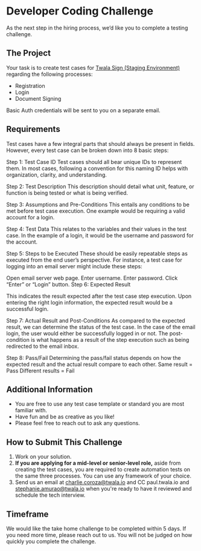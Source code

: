 # Developer Coding Challenge
As the next step in the hiring process, we’d like you to complete a testing challenge.

## The Project

Your task is to create test cases for [Twala Sign (Staging Environment)](https://sign-staging.twala.io) regarding the following processes:

* Registration
* Login
* Document Signing

Basic Auth credentials will be sent to you on a separate email.

## Requirements

Test cases have a few integral parts that should always be present in fields. However, every test case can be broken down into 8 basic steps:

Step 1: Test Case ID
Test cases should all bear unique IDs to represent them. In most cases, following a convention for this naming ID helps with organization, clarity, and understanding.

Step 2: Test Description
This description should detail what unit, feature, or function is being tested or what is being verified.

Step 3: Assumptions and Pre-Conditions
This entails any conditions to be met before test case execution. One example would be requiring a valid account for a login.

Step 4: Test Data
This relates to the variables and their values in the test case. In the example of a login, it would be the username and password for the account.

Step 5: Steps to be Executed
These should be easily repeatable steps as executed from the end user’s perspective. For instance, a test case for logging into an email server might include these steps:

Open email server web page.
Enter username.
Enter password.
Click “Enter” or “Login” button.
Step 6: Expected Result

This indicates the result expected after the test case step execution. Upon entering the right login information, the expected result would be a successful login.

Step 7: Actual Result and Post-Conditions
As compared to the expected result, we can determine the status of the test case. In the case of the email login, the user would either be successfully logged in or not. The post-condition is what happens as a result of the step execution such as being redirected to the email inbox.

Step 8: Pass/Fail
Determining the pass/fail status depends on how the expected result and the actual result compare to each other.
Same result = Pass
Different results = Fail

## Additional Information
* You are free to use any test case template or standard you are most familiar with.
* Have fun and be as creative as you like!
* Please feel free to reach out to ask any questions.

## How to Submit This Challenge
1. Work on your solution.
2. **If you are applying for a mid-level or senior-level role,** aside from creating the test cases, you are required to create automation tests on the same three processes. You can use any framework of your choice.
3. Send us an email at charlie.coroza@twala.io and CC paul.twala.io and stephanie.amurao@twala.io when you're ready to have it reviewed and schedule the tech interview.

## Timeframe

We would like the take home challenge to be completed within 5 days. If you need more time, please reach out to us. You will not be judged on how quickly you complete the challenge.
